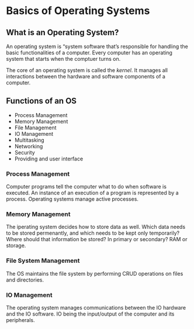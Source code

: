 # Basics of Operating Systems

## What is an Operating System?

An operating system is “system software that’s responsible for handling the basic functionalities of a computer. Every computer has an operating system that starts when the comptuer turns on.

The core of an operating system is called the *kernel*. It manages all interactions between the hardware and software components of a computer.

## Functions of an OS

- Process Management
- Memory Management
- File Management
- IO Management
- Multitasking
- Networking
- Security
- Providing and user interface

### Process Management

Computer programs tell the computer what to do when software is executed. An instance of an execution of a program is represented by a process. Operating systems manage active processes.

### Memory Management

The iperating system decides how to store data as well. Which data needs to be stored permenantly, and which needs to be kept only temporarily? Where should that information be stored? In primary or secondary? RAM or storage.

### File System Management

The OS maintains the file system by performing CRUD operations on files and directories.

### IO Management

The operating system manages communications between the IO hardware and the IO software. IO being the input/output of the computer and its peripherals.

